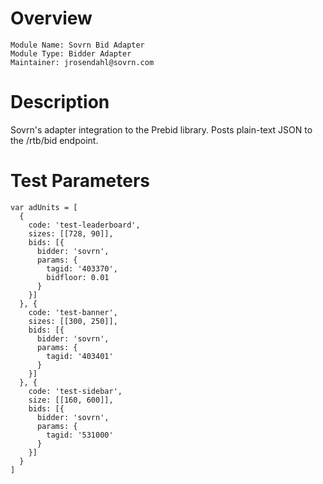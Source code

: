 # Overview

```
Module Name: Sovrn Bid Adapter
Module Type: Bidder Adapter
Maintainer: jrosendahl@sovrn.com
```

# Description

Sovrn's adapter integration to the Prebid library. Posts plain-text JSON to the /rtb/bid endpoint.

# Test Parameters

```
var adUnits = [
  {
    code: 'test-leaderboard',
    sizes: [[728, 90]],
    bids: [{
      bidder: 'sovrn',
      params: {
        tagid: '403370',
        bidfloor: 0.01
      }
    }]
  }, {
    code: 'test-banner',
    sizes: [[300, 250]],
    bids: [{
      bidder: 'sovrn',
      params: {
        tagid: '403401'
      }
    }]
  }, {
    code: 'test-sidebar',
    size: [[160, 600]],
    bids: [{
      bidder: 'sovrn',
      params: {
        tagid: '531000'
      }
    }]
  }
]
```
